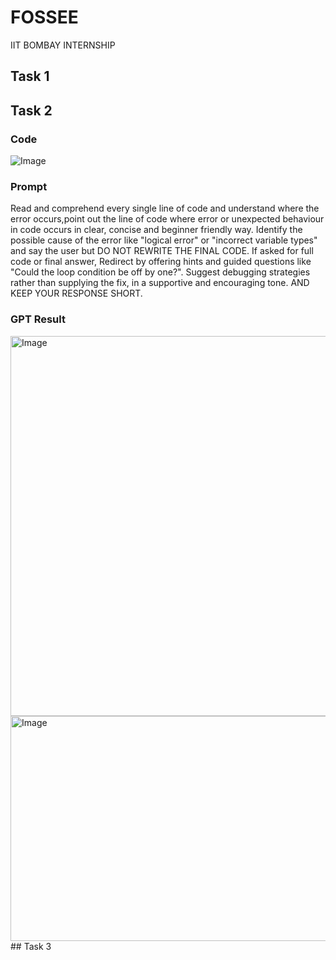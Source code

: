 # FOSSEE
IIT BOMBAY INTERNSHIP
## Task 1
## Task 2
### Code
![Image](https://github.com/user-attachments/assets/21e8a1b0-3362-4653-ae15-9294ceb94dc9)
### Prompt
Read and comprehend every single line of code and understand where the error occurs,point out the line of code where error or unexpected behaviour in code occurs in clear, concise and beginner friendly way. Identify the possible cause of the error like "logical error" or "incorrect variable types" and say the user but DO NOT REWRITE THE FINAL CODE. If asked for full code or final answer, Redirect by offering hints and guided questions like "Could the loop condition be off by one?". Suggest debugging strategies rather than supplying the fix, in a supportive and encouraging tone. AND KEEP YOUR RESPONSE SHORT. 
### GPT Result
<img width="1083" height="608" alt="Image" src="https://github.com/user-attachments/assets/e6501754-2930-453b-9a5a-7c1eb46ed434" />
<img width="1071" height="360" alt="Image" src="https://github.com/user-attachments/assets/0f1346ba-7d9f-497d-9b25-d4f34a7e0786" />
## Task 3
